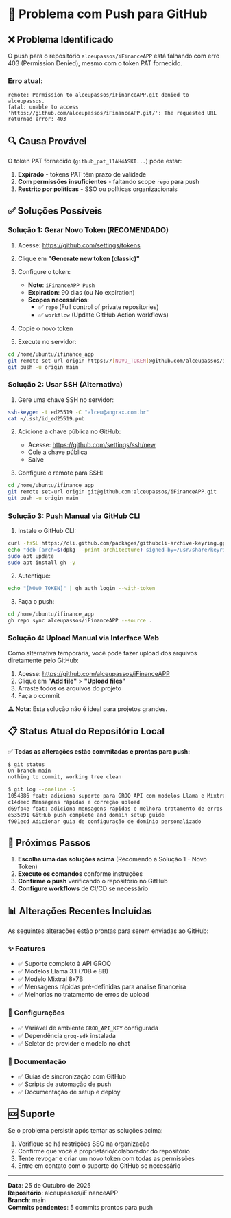 
# 🔧 Problema com Push para GitHub

## ❌ Problema Identificado

O push para o repositório `alceupassos/iFinanceAPP` está falhando com erro 403 (Permission Denied), mesmo com o token PAT fornecido.

### Erro atual:
```
remote: Permission to alceupassos/iFinanceAPP.git denied to alceupassos.
fatal: unable to access 'https://github.com/alceupassos/iFinanceAPP.git/': The requested URL returned error: 403
```

## 🔍 Causa Provável

O token PAT fornecido (`github_pat_11AH4ASKI...`) pode estar:
1. **Expirado** - tokens PAT têm prazo de validade
2. **Com permissões insuficientes** - faltando scope `repo` para push
3. **Restrito por políticas** - SSO ou políticas organizacionais

## ✅ Soluções Possíveis

### Solução 1: Gerar Novo Token (RECOMENDADO)

1. Acesse: https://github.com/settings/tokens
2. Clique em **"Generate new token (classic)"**
3. Configure o token:
   - **Note**: `iFinanceAPP Push`
   - **Expiration**: 90 dias (ou No expiration)
   - **Scopes necessários**:
     - ✅ `repo` (Full control of private repositories)
     - ✅ `workflow` (Update GitHub Action workflows)

4. Copie o novo token
5. Execute no servidor:
```bash
cd /home/ubuntu/ifinance_app
git remote set-url origin https://[NOVO_TOKEN]@github.com/alceupassos/iFinanceAPP.git
git push -u origin main
```

### Solução 2: Usar SSH (Alternativa)

1. Gere uma chave SSH no servidor:
```bash
ssh-keygen -t ed25519 -C "alceu@angrax.com.br"
cat ~/.ssh/id_ed25519.pub
```

2. Adicione a chave pública no GitHub:
   - Acesse: https://github.com/settings/ssh/new
   - Cole a chave pública
   - Salve

3. Configure o remote para SSH:
```bash
cd /home/ubuntu/ifinance_app
git remote set-url origin git@github.com:alceupassos/iFinanceAPP.git
git push -u origin main
```

### Solução 3: Push Manual via GitHub CLI

1. Instale o GitHub CLI:
```bash
curl -fsSL https://cli.github.com/packages/githubcli-archive-keyring.gpg | sudo dd of=/usr/share/keyrings/githubcli-archive-keyring.gpg
echo "deb [arch=$(dpkg --print-architecture) signed-by=/usr/share/keyrings/githubcli-archive-keyring.gpg] https://cli.github.com/packages stable main" | sudo tee /etc/apt/sources.list.d/github-cli.list > /dev/null
sudo apt update
sudo apt install gh -y
```

2. Autentique:
```bash
echo "[NOVO_TOKEN]" | gh auth login --with-token
```

3. Faça o push:
```bash
cd /home/ubuntu/ifinance_app
gh repo sync alceupassos/iFinanceAPP --source .
```

### Solução 4: Upload Manual via Interface Web

Como alternativa temporária, você pode fazer upload dos arquivos diretamente pelo GitHub:

1. Acesse: https://github.com/alceupassos/iFinanceAPP
2. Clique em **"Add file"** > **"Upload files"**
3. Arraste todos os arquivos do projeto
4. Faça o commit

**⚠️ Nota**: Esta solução não é ideal para projetos grandes.

## 📋 Status Atual do Repositório Local

✅ **Todas as alterações estão commitadas e prontas para push:**

```bash
$ git status
On branch main
nothing to commit, working tree clean

$ git log --oneline -5
1054886 feat: adiciona suporte para GROQ API com modelos Llama e Mixtral
c14deec Mensagens rápidas e correção upload
d69fb4e feat: adiciona mensagens rápidas e melhora tratamento de erros no upload
e535e91 GitHub push complete and domain setup guide
f901ecd Adicionar guia de configuração de domínio personalizado
```

## 🎯 Próximos Passos

1. **Escolha uma das soluções acima** (Recomendo a Solução 1 - Novo Token)
2. **Execute os comandos** conforme instruções
3. **Confirme o push** verificando o repositório no GitHub
4. **Configure workflows** de CI/CD se necessário

## 📊 Alterações Recentes Incluídas

As seguintes alterações estão prontas para serem enviadas ao GitHub:

### ✨ Features
- ✅ Suporte completo à API GROQ
- ✅ Modelos Llama 3.1 (70B e 8B)
- ✅ Modelo Mixtral 8x7B
- ✅ Mensagens rápidas pré-definidas para análise financeira
- ✅ Melhorias no tratamento de erros de upload

### 🔧 Configurações
- ✅ Variável de ambiente `GROQ_API_KEY` configurada
- ✅ Dependência `groq-sdk` instalada
- ✅ Seletor de provider e modelo no chat

### 📝 Documentação
- ✅ Guias de sincronização com GitHub
- ✅ Scripts de automação de push
- ✅ Documentação de setup e deploy

## 🆘 Suporte

Se o problema persistir após tentar as soluções acima:

1. Verifique se há restrições SSO na organização
2. Confirme que você é proprietário/colaborador do repositório
3. Tente revogar e criar um novo token com todas as permissões
4. Entre em contato com o suporte do GitHub se necessário

---

**Data**: 25 de Outubro de 2025  
**Repositório**: alceupassos/iFinanceAPP  
**Branch**: main  
**Commits pendentes**: 5 commits prontos para push
